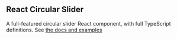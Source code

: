 ## React Circular Slider

A full-featured circular slider React component, with full TypeScript definitions. See [the docs and examples](https://marc.khouri.ca/react-circular-slider/)
